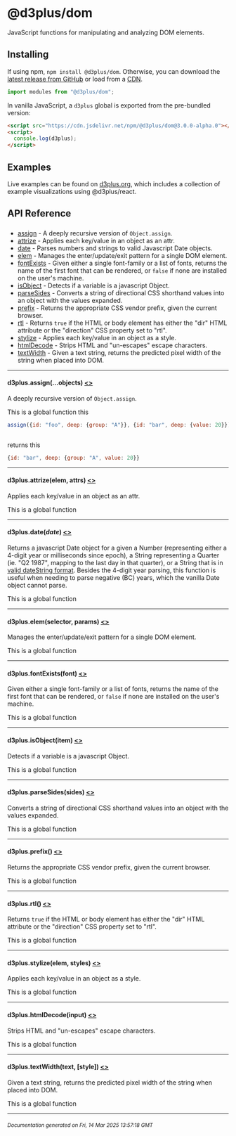 # @d3plus/dom
  
JavaScript functions for manipulating and analyzing DOM elements.

## Installing

If using npm, `npm install @d3plus/dom`. Otherwise, you can download the [latest release from GitHub](https://github.com/d3plus/d3plus/releases/latest) or load from a [CDN](https://cdn.jsdelivr.net/npm/@d3plus/dom).

```js
import modules from "@d3plus/dom";
```

In vanilla JavaScript, a `d3plus` global is exported from the pre-bundled version:

```html
<script src="https://cdn.jsdelivr.net/npm/@d3plus/dom@3.0.0-alpha.0"></script>
<script>
  console.log(d3plus);
</script>
```

## Examples

Live examples can be found on [d3plus.org](https://d3plus.org/), which includes a collection of example visualizations using @d3plus/react.

## API Reference

##### 
* [assign](#assign) - A deeply recursive version of `Object.assign`.
* [attrize](#attrize) - Applies each key/value in an object as an attr.
* [date](#date) - Parses numbers and strings to valid Javascript Date objects.
* [elem](#elem) - Manages the enter/update/exit pattern for a single DOM element.
* [fontExists](#fontExists) - Given either a single font-family or a list of fonts, returns the name of the first font that can be rendered, or `false` if none are installed on the user's machine.
* [isObject](#isObject) - Detects if a variable is a javascript Object.
* [parseSides](#parseSides) - Converts a string of directional CSS shorthand values into an object with the values expanded.
* [prefix](#prefix) - Returns the appropriate CSS vendor prefix, given the current browser.
* [rtl](#rtl) - Returns `true` if the HTML or body element has either the "dir" HTML attribute or the "direction" CSS property set to "rtl".
* [stylize](#stylize) - Applies each key/value in an object as a style.
* [htmlDecode](#htmlDecode) - Strips HTML and "un-escapes" escape characters.
* [textWidth](#textWidth) - Given a text string, returns the predicted pixel width of the string when placed into DOM.

---

<a name="assign"></a>
#### d3plus.**assign**(...objects) [<>](https://github.com/d3plus/d3plus/blob/main/packages/dom/src/assign.js#L14)

A deeply recursive version of `Object.assign`.


This is a global function
this

```js
assign({id: "foo", deep: {group: "A"}}, {id: "bar", deep: {value: 20}}));
    
```
returns this

```js
{id: "bar", deep: {group: "A", value: 20}}
```

---

<a name="attrize"></a>
#### d3plus.**attrize**(elem, attrs) [<>](https://github.com/d3plus/d3plus/blob/main/packages/dom/src/attrize.js#L1)

Applies each key/value in an object as an attr.


This is a global function

---

<a name="date"></a>
#### d3plus.**date**(*date*) [<>](https://github.com/d3plus/d3plus/blob/main/packages/dom/src/date.js#L1)

Returns a javascript Date object for a given a Number (representing either a 4-digit year or milliseconds since epoch), a String representing a Quarter (ie. "Q2 1987", mapping to the last day in that quarter), or a String that is in [valid dateString format](http://dygraphs.com/date-formats.html). Besides the 4-digit year parsing, this function is useful when needing to parse negative (BC) years, which the vanilla Date object cannot parse.


This is a global function

---

<a name="elem"></a>
#### d3plus.**elem**(selector, params) [<>](https://github.com/d3plus/d3plus/blob/main/packages/dom/src/elem.js#L6)

Manages the enter/update/exit pattern for a single DOM element.


This is a global function

---

<a name="fontExists"></a>
#### d3plus.**fontExists**(font) [<>](https://github.com/d3plus/d3plus/blob/main/packages/dom/src/fontExists.js#L10)

Given either a single font-family or a list of fonts, returns the name of the first font that can be rendered, or `false` if none are installed on the user's machine.


This is a global function

---

<a name="isObject"></a>
#### d3plus.**isObject**(item) [<>](https://github.com/d3plus/d3plus/blob/main/packages/dom/src/isObject.js#L1)

Detects if a variable is a javascript Object.


This is a global function

---

<a name="parseSides"></a>
#### d3plus.**parseSides**(sides) [<>](https://github.com/d3plus/d3plus/blob/main/packages/dom/src/parseSides.js#L1)

Converts a string of directional CSS shorthand values into an object with the values expanded.


This is a global function

---

<a name="prefix"></a>
#### d3plus.**prefix**() [<>](https://github.com/d3plus/d3plus/blob/main/packages/dom/src/prefix.js#L1)

Returns the appropriate CSS vendor prefix, given the current browser.


This is a global function

---

<a name="rtl"></a>
#### d3plus.**rtl**() [<>](https://github.com/d3plus/d3plus/blob/main/packages/dom/src/rtl.js#L3)

Returns `true` if the HTML or body element has either the "dir" HTML attribute or the "direction" CSS property set to "rtl".


This is a global function

---

<a name="stylize"></a>
#### d3plus.**stylize**(elem, styles) [<>](https://github.com/d3plus/d3plus/blob/main/packages/dom/src/stylize.js#L1)

Applies each key/value in an object as a style.


This is a global function

---

<a name="htmlDecode"></a>
#### d3plus.**htmlDecode**(input) [<>](https://github.com/d3plus/d3plus/blob/main/packages/dom/src/textWidth.js#L5)

Strips HTML and "un-escapes" escape characters.


This is a global function

---

<a name="textWidth"></a>
#### d3plus.**textWidth**(text, [style]) [<>](https://github.com/d3plus/d3plus/blob/main/packages/dom/src/textWidth.js#L12)

Given a text string, returns the predicted pixel width of the string when placed into DOM.


This is a global function

---


###### <sub>Documentation generated on Fri, 14 Mar 2025 13:57:18 GMT</sub>
